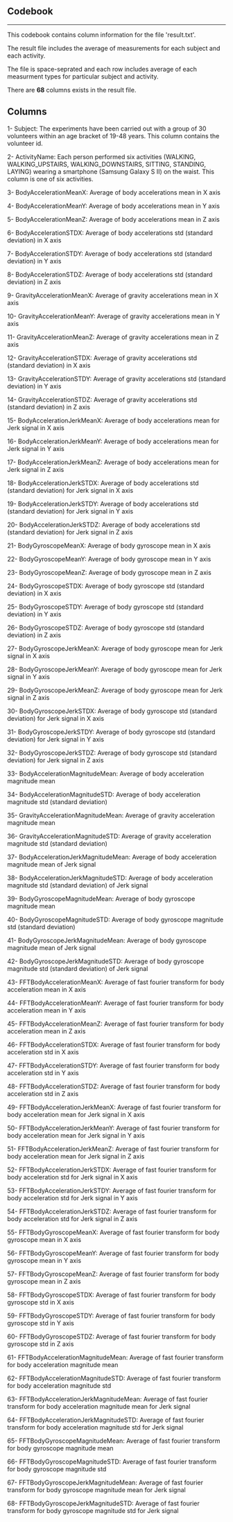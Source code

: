 Codebook
----------------------------
----------------------------
This codebook contains column information for the file 'result.txt'.

The result file includes the average of measurements for each subject and each activity.

The file is space-seprated and each row includes average of each measurment types for particular subject and activity.

There are **68** columns exists in the result file.

Columns
----------------------------
1- Subject: The experiments have been carried out with a group of 30 volunteers within an age bracket of 19-48 years. This column contains the volunteer id.

2- ActivityName: Each person performed six activities (WALKING, WALKING_UPSTAIRS, WALKING_DOWNSTAIRS, SITTING, STANDING, LAYING) wearing a smartphone (Samsung Galaxy S II) on the waist. This column is one of six activities.

3- BodyAccelerationMeanX: Average of body accelerations mean in X axis    

4- BodyAccelerationMeanY: Average of body accelerations mean in Y axis

5- BodyAccelerationMeanZ: Average of body accelerations mean in Z axis

6- BodyAccelerationSTDX: Average of body accelerations std (standard deviation)  in X axis

7- BodyAccelerationSTDY: Average of body accelerations std (standard deviation)  in Y axis

8- BodyAccelerationSTDZ: Average of body accelerations std (standard deviation)  in Z axis

9- GravityAccelerationMeanX: Average of gravity accelerations mean in X axis

10- GravityAccelerationMeanY: Average of gravity accelerations mean in Y axis

11- GravityAccelerationMeanZ: Average of gravity accelerations mean in Z axis

12- GravityAccelerationSTDX: Average of gravity accelerations std (standard deviation)  in X axis

13- GravityAccelerationSTDY: Average of gravity accelerations std (standard deviation)  in Y axis

14- GravityAccelerationSTDZ: Average of gravity accelerations std (standard deviation)  in Z axis

15- BodyAccelerationJerkMeanX: Average of body accelerations mean for Jerk signal in X axis

16- BodyAccelerationJerkMeanY: Average of body accelerations mean for Jerk signal in Y axis

17- BodyAccelerationJerkMeanZ: Average of body accelerations mean for Jerk signal in Z axis

18- BodyAccelerationJerkSTDX: Average of body accelerations std (standard deviation) for Jerk signal in X axis

19- BodyAccelerationJerkSTDY: Average of body accelerations std (standard deviation) for Jerk signal in Y axis

20- BodyAccelerationJerkSTDZ: Average of body accelerations std (standard deviation) for Jerk signal in Z axis

21- BodyGyroscopeMeanX: Average of body gyroscope mean in X axis

22- BodyGyroscopeMeanY: Average of body gyroscope mean in Y axis

23- BodyGyroscopeMeanZ: Average of body gyroscope mean in Z axis

24- BodyGyroscopeSTDX: Average of body gyroscope std (standard deviation) in X axis

25- BodyGyroscopeSTDY: Average of body gyroscope std (standard deviation) in Y axis

26- BodyGyroscopeSTDZ: Average of body gyroscope std (standard deviation) in Z axis

27- BodyGyroscopeJerkMeanX: Average of body gyroscope mean for Jerk signal in X axis

28- BodyGyroscopeJerkMeanY: Average of body gyroscope mean for Jerk signal in Y axis

29- BodyGyroscopeJerkMeanZ: Average of body gyroscope mean for Jerk signal in Z axis

30- BodyGyroscopeJerkSTDX: Average of body gyroscope std (standard deviation) for Jerk signal in X axis

31- BodyGyroscopeJerkSTDY: Average of body gyroscope std (standard deviation) for Jerk signal in Y axis

32- BodyGyroscopeJerkSTDZ: Average of body gyroscope std (standard deviation) for Jerk signal in Z axis

33- BodyAccelerationMagnitudeMean: Average of body acceleration magnitude mean

34- BodyAccelerationMagnitudeSTD: Average of body acceleration magnitude std (standard deviation) 

35- GravityAccelerationMagnitudeMean: Average of gravity acceleration magnitude mean

36- GravityAccelerationMagnitudeSTD: Average of gravity acceleration magnitude std (standard deviation) 

37- BodyAccelerationJerkMagnitudeMean: Average of body acceleration magnitude mean of Jerk signal

38- BodyAccelerationJerkMagnitudeSTD: Average of body acceleration magnitude std (standard deviation) of Jerk signal

39- BodyGyroscopeMagnitudeMean: Average of body gyroscope magnitude mean 

40- BodyGyroscopeMagnitudeSTD: Average of body gyroscope magnitude std (standard deviation) 

41- BodyGyroscopeJerkMagnitudeMean: Average of body gyroscope magnitude mean of Jerk signal

42- BodyGyroscopeJerkMagnitudeSTD: Average of body gyroscope magnitude std (standard deviation) of Jerk signal

43- FFTBodyAccelerationMeanX: Average of fast fourier transform for body acceleration mean in X axis

44- FFTBodyAccelerationMeanY: Average of fast fourier transform for body acceleration mean in Y axis 

45- FFTBodyAccelerationMeanZ: Average of fast fourier transform for body acceleration mean in Z axis 

46- FFTBodyAccelerationSTDX: Average of fast fourier transform for body acceleration std in X axis 

47- FFTBodyAccelerationSTDY: Average of fast fourier transform for body acceleration std in Y axis 

48- FFTBodyAccelerationSTDZ: Average of fast fourier transform for body acceleration std in Z axis 

49- FFTBodyAccelerationJerkMeanX: Average of fast fourier transform for body acceleration mean for Jerk signal in X axis  

50- FFTBodyAccelerationJerkMeanY: Average of fast fourier transform for body acceleration mean for Jerk signal in Y axis

51- FFTBodyAccelerationJerkMeanZ: Average of fast fourier transform for body acceleration mean for Jerk signal in Z axis 

52- FFTBodyAccelerationJerkSTDX: Average of fast fourier transform for body acceleration std for Jerk signal in X axis

53- FFTBodyAccelerationJerkSTDY: Average of fast fourier transform for body acceleration std for Jerk signal in Y axis 

54- FFTBodyAccelerationJerkSTDZ: Average of fast fourier transform for body acceleration std for Jerk signal in Z axis 

55- FFTBodyGyroscopeMeanX: Average of fast fourier transform for body gyroscope mean in X axis

56- FFTBodyGyroscopeMeanY: Average of fast fourier transform for body gyroscope mean in Y axis

57- FFTBodyGyroscopeMeanZ: Average of fast fourier transform for body gyroscope mean in Z axis 

58- FFTBodyGyroscopeSTDX: Average of fast fourier transform for body gyroscope std in X axis 

59- FFTBodyGyroscopeSTDY: Average of fast fourier transform for body gyroscope std in Y axis 

60- FFTBodyGyroscopeSTDZ: Average of fast fourier transform for body gyroscope std in Z axis 

61- FFTBodyAccelerationMagnitudeMean: Average of fast fourier transform for body acceleration magnitude mean

62- FFTBodyAccelerationMagnitudeSTD: Average of fast fourier transform for body acceleration magnitude std 

63- FFTBodyAccelerationJerkMagnitudeMean: Average of fast fourier transform for body acceleration magnitude mean for Jerk signal

64- FFTBodyAccelerationJerkMagnitudeSTD: Average of fast fourier transform for body acceleration magnitude std for Jerk signal 

65- FFTBodyGyroscopeMagnitudeMean: Average of fast fourier transform for body gyroscope magnitude mean  

66- FFTBodyGyroscopeMagnitudeSTD: Average of fast fourier transform for body gyroscope magnitude std   

67- FFTBodyGyroscopeJerkMagnitudeMean: Average of fast fourier transform for body gyroscope magnitude mean for Jerk signal 

68- FFTBodyGyroscopeJerkMagnitudeSTD: Average of fast fourier transform for body gyroscope magnitude std for Jerk signal 

